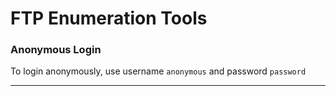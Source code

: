 # FTP Enumeration Tools

### Anonymous Login

To login anonymously, use username `anonymous` and password `password`

***
